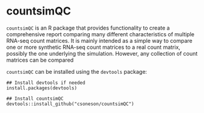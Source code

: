 # countsimQC

`countsimQC` is an R package that provides functionality to create a comprehensive report 
comparing many different characteristics of multiple RNA-seq count matrices. 
It is mainly intended as a simple way to compare one or more synthetic RNA-seq count 
matrices to a real count matrix, possibly the one underlying the simulation. 
However, any collection of count matrices can be compared 

`countsimQC` can be installed using the `devtools` package:

```
## Install devtools if needed
install.packages(devtools)

## Install countsimQC
devtools::install_github("csoneson/countsimQC")
```
